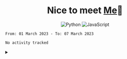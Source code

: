 <h1 align="center">Nice to meet <a href="https://klqd.github.io/">Me</a>👋</h1>

<div align="center">
  
  ![Python](https://img.shields.io/badge/python-3670A0?style=for-the-badge&logo=python&logoColor=ffdd54)
  ![JavaScript](https://img.shields.io/badge/javascript-%23323330.svg?style=for-the-badge&logo=javascript&logoColor=%23F7DF1E)
 </div>

 <!--START_SECTION:waka-->

```text
From: 01 March 2023 - To: 07 March 2023

No activity tracked
```

<!--END_SECTION:waka-->

<details close="true">

  <summary><b></b></summary>

  ```  

  ```
 </details>


 
